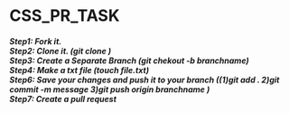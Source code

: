 # CSS_PR_TASK
<H5>Step1: Fork it.</br>
    Step2: Clone it. (git clone <link>)</br>
    Step3: Create a Separate Branch (git chekout -b branchname)</br>
    Step4: Make a txt file (touch file.txt) </br
    Step5: write your name and scholar id in that file  </br>
    Step6: Save your changes and push it to your branch ((1)git add . 2)git commit -m message 3)git push origin branchname )</br>  
    Step7: Create a pull request</br>  
  
</H5>
